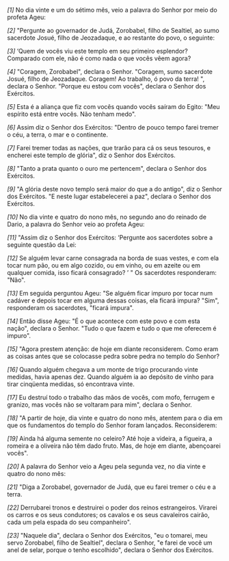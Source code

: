 *[1]* No dia vinte e um do sétimo mês, veio a palavra do Senhor por meio do profeta Ageu:

*[2]* "Pergunte ao governador de Judá, Zorobabel, filho de Sealtiel, ao sumo sacerdote Josué, filho de Jeozadaque, e ao restante do povo, o seguinte:

*[3]* ‘Quem de vocês viu este templo em seu primeiro esplendor? Comparado com ele, não é como nada o que vocês vêem agora?

*[4]* "Coragem, Zorobabel", declara o Senhor. "Coragem, sumo sacerdote Josué, filho de Jeozadaque. Coragem! Ao trabalho, ó povo da terra! ", declara o Senhor. "Porque eu estou com vocês", declara o Senhor dos Exércitos.

*[5]* Esta é a aliança que fiz com vocês quando vocês saíram do Egito: "Meu espírito está entre vocês. Não tenham medo".

*[6]* Assim diz o Senhor dos Exércitos: "Dentro de pouco tempo farei tremer o céu, a terra, o mar e o continente.

*[7]* Farei tremer todas as nações, que trarão para cá os seus tesouros, e encherei este templo de glória", diz o Senhor dos Exércitos.

*[8]* "Tanto a prata quanto o ouro me pertencem", declara o Senhor dos Exércitos.

*[9]* "A glória deste novo templo será maior do que a do antigo", diz o Senhor dos Exércitos. "E neste lugar estabelecerei a paz", declara o Senhor dos Exércitos.

*[10]* No dia vinte e quatro do nono mês, no segundo ano do reinado de Dario, a palavra do Senhor veio ao profeta Ageu:

*[11]* "Assim diz o Senhor dos Exércitos: ‘Pergunte aos sacerdotes sobre a seguinte questão da Lei:

*[12]* Se alguém levar carne consagrada na borda de suas vestes, e com ela tocar num pão, ou em algo cozido, ou em vinho, ou em azeite ou em qualquer comida, isso ficará consagrado? ’ " Os sacerdotes responderam: "Não".

*[13]* Em seguida perguntou Ageu: "Se alguém ficar impuro por tocar num cadáver e depois tocar em alguma dessas coisas, ela ficará impura? "Sim", responderam os sacerdotes, "ficará impura".

*[14]* Então disse Ageu: "É o que acontece com este povo e com esta nação", declara o Senhor. "Tudo o que fazem e tudo o que me oferecem é impuro".

*[15]* "Agora prestem atenção: de hoje em diante reconsiderem. Como eram as coisas antes que se colocasse pedra sobre pedra no templo do Senhor?

*[16]* Quando alguém chegava a um monte de trigo procurando vinte medidas, havia apenas dez. Quando alguém ia ao depósito de vinho para tirar cinqüenta medidas, só encontrava vinte.

*[17]* Eu destruí todo o trabalho das mãos de vocês, com mofo, ferrugem e granizo, mas vocês não se voltaram para mim", declara o Senhor.

*[18]* "A partir de hoje, dia vinte e quatro do nono mês, atentem para o dia em que os fundamentos do templo do Senhor foram lançados. Reconsiderem:

*[19]* Ainda há alguma semente no celeiro? Até hoje a videira, a figueira, a romeira e a oliveira não têm dado fruto. Mas, de hoje em diante, abençoarei vocês".

*[20]* A palavra do Senhor veio a Ageu pela segunda vez, no dia vinte e quatro do nono mês:

*[21]* "Diga a Zorobabel, governador de Judá, que eu farei tremer o céu e a terra.

*[22]* Derrubarei tronos e destruirei o poder dos reinos estrangeiros. Virarei os carros e os seus condutores; os cavalos e os seus cavaleiros cairão, cada um pela espada do seu companheiro".

*[23]* "Naquele dia", declara o Senhor dos Exércitos, "eu o tomarei, meu servo Zorobabel, filho de Sealtiel", declara o Senhor, "e farei de você um anel de selar, porque o tenho escolhido", declara o Senhor dos Exércitos.


